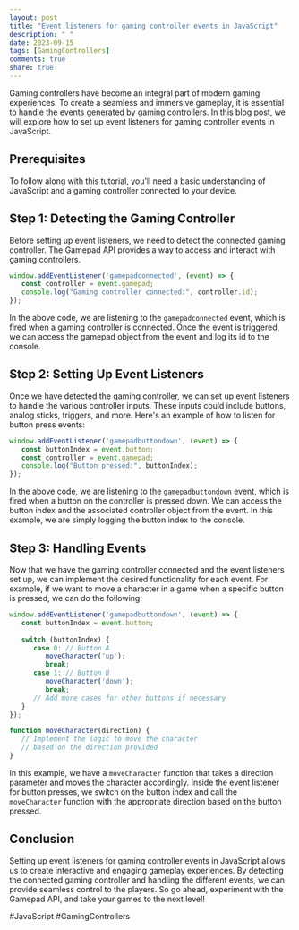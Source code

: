 ```yaml
---
layout: post
title: "Event listeners for gaming controller events in JavaScript"
description: " "
date: 2023-09-15
tags: [GamingControllers]
comments: true
share: true
---
```


Gaming controllers have become an integral part of modern gaming experiences. To create a seamless and immersive gameplay, it is essential to handle the events generated by gaming controllers. In this blog post, we will explore how to set up event listeners for gaming controller events in JavaScript.

## Prerequisites

To follow along with this tutorial, you'll need a basic understanding of JavaScript and a gaming controller connected to your device.

## Step 1: Detecting the Gaming Controller

Before setting up event listeners, we need to detect the connected gaming controller. The Gamepad API provides a way to access and interact with gaming controllers. 

```javascript
window.addEventListener('gamepadconnected', (event) => {
   const controller = event.gamepad;
   console.log("Gaming controller connected:", controller.id);
});
```

In the above code, we are listening to the `gamepadconnected` event, which is fired when a gaming controller is connected. Once the event is triggered, we can access the gamepad object from the event and log its id to the console.

## Step 2: Setting Up Event Listeners

Once we have detected the gaming controller, we can set up event listeners to handle the various controller inputs. These inputs could include buttons, analog sticks, triggers, and more. Here's an example of how to listen for button press events:

```javascript
window.addEventListener('gamepadbuttondown', (event) => {
   const buttonIndex = event.button;
   const controller = event.gamepad;
   console.log("Button pressed:", buttonIndex);
});
```

In the above code, we are listening to the `gamepadbuttondown` event, which is fired when a button on the controller is pressed down. We can access the button index and the associated controller object from the event. In this example, we are simply logging the button index to the console.

## Step 3: Handling Events

Now that we have the gaming controller connected and the event listeners set up, we can implement the desired functionality for each event. For example, if we want to move a character in a game when a specific button is pressed, we can do the following:

```javascript
window.addEventListener('gamepadbuttondown', (event) => {
   const buttonIndex = event.button;
   
   switch (buttonIndex) {
      case 0: // Button A
         moveCharacter('up');
         break;
      case 1: // Button B
         moveCharacter('down');
         break;
      // Add more cases for other buttons if necessary
   }
});

function moveCharacter(direction) {
   // Implement the logic to move the character
   // based on the direction provided
}
```

In this example, we have a `moveCharacter` function that takes a direction parameter and moves the character accordingly. Inside the event listener for button presses, we switch on the button index and call the `moveCharacter` function with the appropriate direction based on the button pressed.

## Conclusion

Setting up event listeners for gaming controller events in JavaScript allows us to create interactive and engaging gameplay experiences. By detecting the connected gaming controller and handling the different events, we can provide seamless control to the players. So go ahead, experiment with the Gamepad API, and take your games to the next level!

\#JavaScript \#GamingControllers